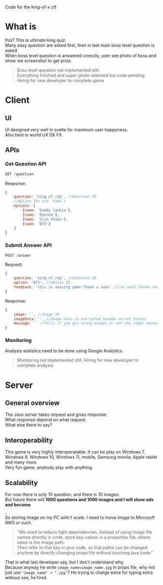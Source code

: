 Code for the king-of-x ctf

# What is
this? This is ultimate king quiz.  
Many easy question are asked first, then in last main boss level question is asked.  
When boss level question is answered corectly, user see photo of boss and show me screenshot to get prize.  
<!--最终关卡的问题是“谁是流行音乐之王”。I think "papa john" can be option for extra funny.-->
>Boss level question not implemented still.   
>Everything finished and super photo selected but code pending. Hiring for new developer to complete game
# Client
## UI
UI designed very well in svelte for maximum user happyness.  
Also best in world UX DX FX. 
## APIs
### Get Question API
```javascript
GET /question
```

Response:
```javascript
{
    question: 'king_of_rap', //Question ID
    //Option IDs are `name`s
    options: [
        {name: 'Daddy Yankie'},
        {name: 'Eminem'},
        {name: 'Slim Shady'},
        {name: 'BTS'}
    ]
}
```

### Submit Answer API
```javascript
POST /answer
```

Request:
```javascript
{
    question: 'king_of_rap', //Question ID
    option: 'BTS', //Option ID
    feedback: 'this is amazing game thank u xoxo' //Can send thanks message or happy selfie or money
}
```

Response:
```javascript
{
    image: '', //Image ID
    imageData: '', //Image data in encrypted base64 secret format
    message: '' //Tells if you got wrong answer or not the right answer
}
```

### Monitoring
Analysis statistics need to be done using Google Analytics.  
>Monitoring not implemented still. Hiring for new developer to complete analysis

# Server

## General overview
The Java server takes request and gives response.  
What response depend on what request.  
What else there to say?

## Interoperability
This game is very highly interoperatable. It can be play on Windows 7, Windows 8, Windows 10, Windows 11, mobile, Samsung movile, Apple tablet and many more.  
Very fun game, anybody play with anything.

## Scalability
For now there is only 10 question, and there is 10 images.  
But future there will **1000 questions and 1000 images and I will show ads and become $$$$.**  
So storing image on my PC willn't scale. I need to move image to Microsoft AWS or such.

>"We need to reduce tight dependencies. Instead of using image file names directly in code, store key-values in a properties file, where value is the image path.  
>Then refer to that key in java code, so that paths can be changed anytime by directly changing props file without touching java code."  

That is what last developer say, but I don't understand why.  
Because anyway he write `image_name=image_name.jpg` in props file, why not just use `"image_name" + ".jpg"`? He trying to charge extra for typing extra without use, he fired.  
<!--Anyway I not the kind to cry upon spilt milk or fix unbroken milk, so [I do it his way anyway](https://stackoverflow.com/a/22370284)-->
